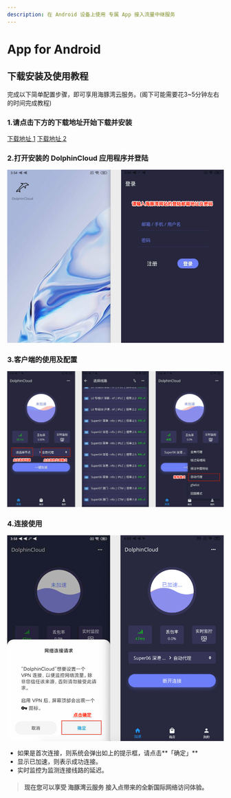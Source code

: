 ```yaml
---
description: 在 Android 设备上使用 专属 App 接入流量中继服务
---
```


# App for Android

## 下载安装及使用教程

完成以下简单配置步骤，即可享用海豚湾云服务。\(阁下可能需要花3~5分钟左右的时间完成教程\)

### 1.请点击下方的下载地址开始下载并安装

[下载地址 1](https://oss-hitun.sgp1.cdn.digitaloceanspaces.com/app/DolphinCloud.apk)    [下载地址 2](http://app.hitun.me/DolphinCloud.apk)

### 2.打开安装的 DolphinCloud 应用程序并登陆

![](../../.gitbook/assets/1.png)

### **3.客户端的使用及配置**

![](../../.gitbook/assets/2.png)

### **4.连接使用**

![](../../.gitbook/assets/3.png)

* 如果是首次连接，则系统会弹出如上的提示框，请点击**「确定」**
* 显示已加速，则表示成功连接。
* 实时监控为监测连接线路的延迟。

> #### 现在您可以享受 海豚湾云服务 接入点带来的全新国际网络访问体验。

